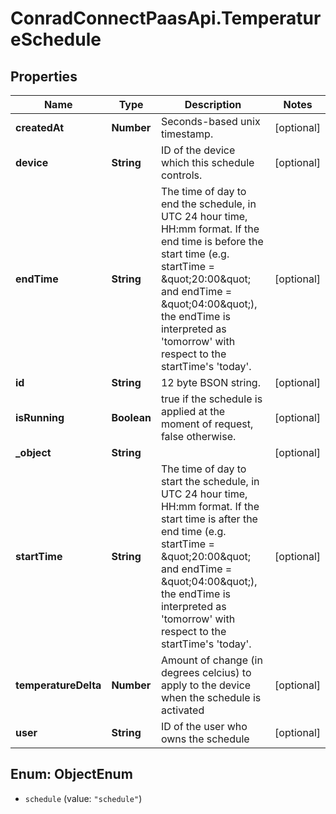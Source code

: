 # ConradConnectPaasApi.TemperatureSchedule

## Properties
Name | Type | Description | Notes
------------ | ------------- | ------------- | -------------
**createdAt** | **Number** | Seconds-based unix timestamp. | [optional] 
**device** | **String** | ID of the device which this schedule controls. | [optional] 
**endTime** | **String** | The time of day to end the schedule, in UTC 24 hour time, HH:mm format. If the end time is before the start time (e.g. startTime &#x3D; \&quot;20:00\&quot; and endTime &#x3D; \&quot;04:00\&quot;), the endTime is interpreted as &#x27;tomorrow&#x27; with respect to the startTime&#x27;s &#x27;today&#x27;. | [optional] 
**id** | **String** | 12 byte BSON string. | [optional] 
**isRunning** | **Boolean** | true if the schedule is applied at the moment of request, false otherwise. | [optional] 
**_object** | **String** |  | [optional] 
**startTime** | **String** | The time of day to start the schedule, in UTC 24 hour time, HH:mm format. If the start time is after the end time (e.g. startTime &#x3D; \&quot;20:00\&quot; and endTime &#x3D; \&quot;04:00\&quot;), the endTime is interpreted as &#x27;tomorrow&#x27; with respect to the startTime&#x27;s &#x27;today&#x27;. | [optional] 
**temperatureDelta** | **Number** | Amount of change (in degrees celcius) to apply to the device when the schedule is activated | [optional] 
**user** | **String** | ID of the user who owns the schedule | [optional] 

<a name="ObjectEnum"></a>
## Enum: ObjectEnum

* `schedule` (value: `"schedule"`)

